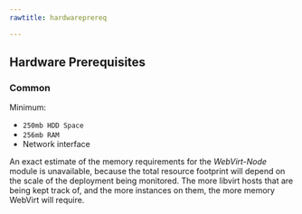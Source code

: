 ```yaml
---
rawtitle: hardwareprereq

---
```


## Hardware Prerequisites

### Common ###

Minimum:

*  `250mb HDD Space`
*  `256mb RAM`
*  Network interface

An exact estimate of the memory requirements for the *WebVirt-Node* module is unavailable, because the total resource footprint will depend on the scale of the deployment being monitored.  The more libvirt hosts that are being kept track of, and the more instances on them, the more memory WebVirt will require.




